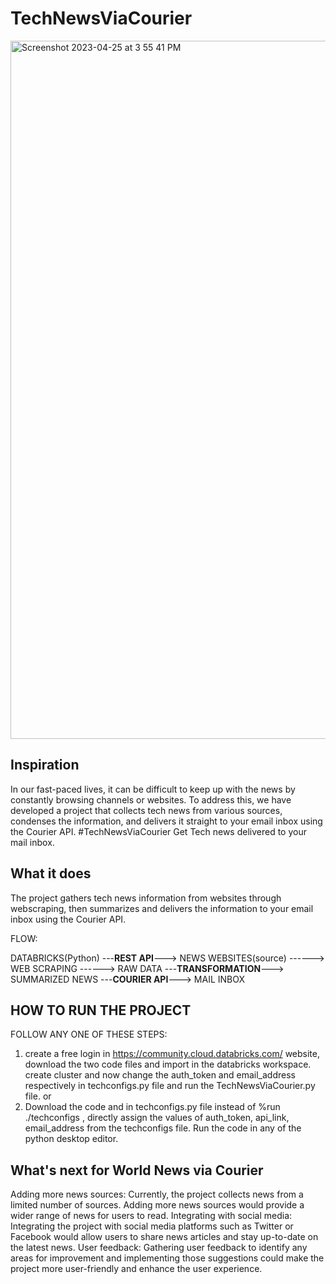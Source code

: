 # TechNewsViaCourier

<img width="1117" alt="Screenshot 2023-04-25 at 3 55 41 PM" src="https://user-images.githubusercontent.com/38040515/234249616-ec2785c0-c56e-481e-ac4e-aada122b77da.png">



## Inspiration 
In our fast-paced lives, it can be difficult to keep up with the news by constantly browsing channels or websites. To address this, we have developed a project that collects tech news from various sources, condenses the information, and delivers it straight to your email inbox using the Courier API. #TechNewsViaCourier Get Tech news delivered to your mail inbox.

## What it does
The project gathers tech news information from websites through webscraping, then summarizes and delivers the information to your email inbox using the Courier API.

FLOW:

DATABRICKS(Python) ---**REST API**---> NEWS WEBSITES(source) ------> WEB SCRAPING ------> RAW DATA ---**TRANSFORMATION**---> SUMMARIZED NEWS ---**COURIER API**---> MAIL INBOX

## HOW TO RUN THE PROJECT
FOLLOW ANY ONE OF THESE STEPS:
1) create a free login in https://community.cloud.databricks.com/ website, download the two code files and import in the databricks workspace.
create cluster and now change the auth_token and email_address respectively in techconfigs.py file and run the TechNewsViaCourier.py file.
or
2) Download the code and in techconfigs.py file instead of %run ./techconfigs , directly assign the values of auth_token, api_link, email_address from the techconfigs file. Run the code in any of the python desktop editor.


## What's next for World News via Courier
Adding more news sources: Currently, the project collects news from a limited number of sources. Adding more news sources would provide a wider range of news for users to read.
Integrating with social media: Integrating the project with social media platforms such as Twitter or Facebook would allow users to share news articles and stay up-to-date on the latest news.
User feedback: Gathering user feedback to identify any areas for improvement and implementing those suggestions could make the project more user-friendly and enhance the user experience.

